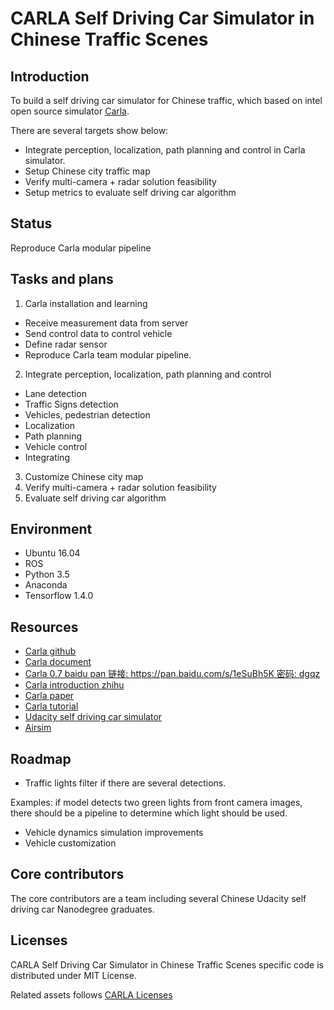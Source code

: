 # CARLA Self Driving Car Simulator in Chinese Traffic Scenes
## Introduction
To build a self driving car simulator for Chinese traffic, which based on intel open source simulator [Carla](https://github.com/carla-simulator/carla).

There are several targets show below:
* Integrate perception, localization, path planning and control in Carla simulator.
* Setup Chinese city traffic map
* Verify multi-camera + radar solution feasibility
* Setup metrics to evaluate self driving car algorithm

## Status
Reproduce Carla modular pipeline

## Tasks and plans
1. Carla installation and learning
  * Receive measurement data from server
  * Send control data to control vehicle
  * Define radar sensor
  * Reproduce Carla team modular pipeline.
2. Integrate perception, localization, path planning and control
  * Lane detection
  * Traffic Signs detection
  * Vehicles, pedestrian detection
  * Localization
  * Path planning
  * Vehicle control
  * Integrating
3. Customize Chinese city map
4. Verify multi-camera + radar solution feasibility
5. Evaluate self driving car algorithm

## Environment
* Ubuntu 16.04
* ROS
* Python 3.5
* Anaconda
* Tensorflow 1.4.0

## Resources
* [Carla github](https://github.com/carla-simulator/carla)
* [Carla document](http://carla.readthedocs.io/en/latest/)
* [Carla 0.7 baidu pan 链接: https://pan.baidu.com/s/1eSuBh5K 密码: dgqz](https://pan.baidu.com/s/1eSuBh5K)
* [Carla introduction zhihu](https://zhuanlan.zhihu.com/p/30979943)
* [Carla paper](http://proceedings.mlr.press/v78/dosovitskiy17a/dosovitskiy17a.pdf)
* [Carla tutorial](./doc/carla.md)
* [Udacity self driving car simulator](https://github.com/udacity/self-driving-car)
* [Airsim](https://github.com/Microsoft/AirSim)

## Roadmap
* Traffic lights filter if there are several detections.

Examples: if model detects two green lights from front camera images, there should be a pipeline to determine which light should be used.
* Vehicle dynamics simulation improvements
* Vehicle customization  

## Core contributors
The core contributors are a team including several Chinese Udacity self driving car Nanodegree graduates.

## Licenses
CARLA Self Driving Car Simulator in Chinese Traffic Scenes specific code is distributed under MIT License.

Related assets follows [CARLA Licenses](https://github.com/carla-simulator/carla)
